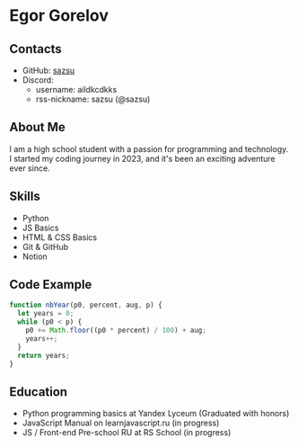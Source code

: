 # Egor Gorelov

## Contacts

- GitHub: [sazsu](https://github.com/sazsu)
- Discord:
  - username: aildkcdkks
  - rss-nickname: sazsu (@sazsu)

## About Me

I am a high school student with a passion for programming and technology. I started my coding journey in 2023, and it's been an exciting adventure ever since.

## Skills

- Python
- JS Basics
- HTML & CSS Basics
- Git & GitHub
- Notion

## Code Example

```javascript
function nbYear(p0, percent, aug, p) {
  let years = 0;
  while (p0 < p) {
    p0 += Math.floor((p0 * percent) / 100) + aug;
    years++;
  }
  return years;
}
```

## Education

- Python programming basics at Yandex Lyceum (Graduated with honors)
- JavaScript Manual on learnjavascript.ru (in progress)
- JS / Front-end Pre-school RU at RS School (in progress)

